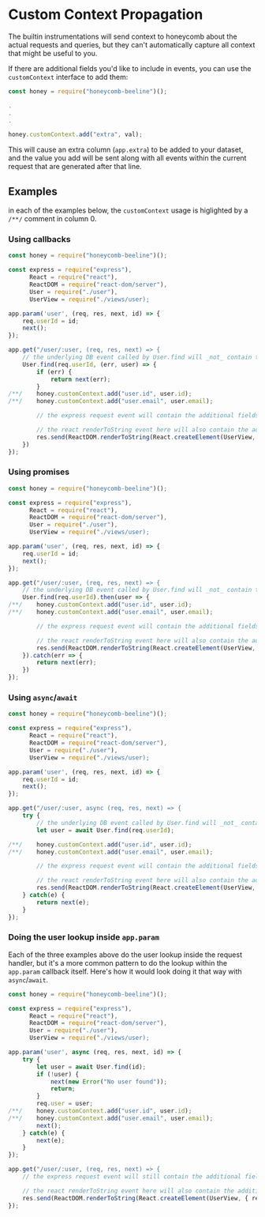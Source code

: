 # Custom Context Propagation

The builtin instrumentations will send context to honeycomb about the actual requests and queries, but they can't automatically capture all context that might be useful to you.

If there are additional fields you'd like to include in events, you can use the `customContext` interface to add them:

```js
const honey = require("honeycomb-beeline")();

.
.
.

honey.customContext.add("extra", val);
```

This will cause an extra column (`app.extra`) to be added to your dataset, and the value you add will be sent along with all events within the current request that are generated after that line.

## Examples

in each of the examples below, the `customContext` usage is higlighted by a `/**/` comment in column 0.

### Using callbacks

```js
const honey = require("honeycomb-beeline")();

const express = require("express"),
      React = require("react"),
      ReactDOM = require("react-dom/server"),
      User = require("./user"),
      UserView = require("./views/user);

app.param('user', (req, res, next, id) => {
    req.userId = id;
    next();
});

app.get("/user/:user, (req, res, next) => {
    // the underlying DB event called by User.find will _not_ contain the additional fields.
    User.find(req.userId, (err, user) => {
        if (err) {
            return next(err);
        }
/**/    honey.customContext.add("user.id", user.id);
/**/    honey.customContext.add("user.email", user.email);

        // the express request event will contain the additional fields.

        // the react renderToString event here will also contain the additional fields.
        res.send(ReactDOM.renderToString(React.createElement(UserView, { user })));
    })
});
```

### Using promises

```js
const honey = require("honeycomb-beeline")();

const express = require("express"),
      React = require("react"),
      ReactDOM = require("react-dom/server"),
      User = require("./user"),
      UserView = require("./views/user);

app.param('user', (req, res, next, id) => {
    req.userId = id;
    next();
});

app.get("/user/:user, (req, res, next) => {
    // the underlying DB event called by User.find will _not_ contain the additional fields.
    User.find(req.userId).then(user => {
/**/    honey.customContext.add("user.id", user.id);
/**/    honey.customContext.add("user.email", user.email);

        // the express request event will contain the additional fields.

        // the react renderToString event here will also contain the additional fields.
        res.send(ReactDOM.renderToString(React.createElement(UserView, { user })));
    }).catch(err => {
        return next(err);
    })
});
```

### Using `async`/`await`

```js
const honey = require("honeycomb-beeline")();

const express = require("express"),
      React = require("react"),
      ReactDOM = require("react-dom/server"),
      User = require("./user"),
      UserView = require("./views/user);

app.param('user', (req, res, next, id) => {
    req.userId = id;
    next();
});

app.get("/user/:user, async (req, res, next) => {
    try {
        // the underlying DB event called by User.find will _not_ contain the additional fields.
        let user = await User.find(req.userId);

/**/    honey.customContext.add("user.id", user.id);
/**/    honey.customContext.add("user.email", user.email);

        // the express request event will contain the additional fields.

        // the react renderToString event here will also contain the additional fields.
        res.send(ReactDOM.renderToString(React.createElement(UserView, { user })));
    } catch(e) {
        return next(e);
    }
});
```

### Doing the user lookup inside `app.param`

Each of the three examples above do the user lookup inside the request handler, but it's a more common pattern to do the lookup within the `app.param` callback itself.
Here's how it would look doing it that way with `async`/`await`.

```js
const honey = require("honeycomb-beeline")();

const express = require("express"),
      React = require("react"),
      ReactDOM = require("react-dom/server"),
      User = require("./user"),
      UserView = require("./views/user);

app.param('user', async (req, res, next, id) => {
    try {
        let user = await User.find(id);
        if (!user) {
            next(new Error("No user found"));
            return;
        }
        req.user = user;
/**/    honey.customContext.add("user.id", user.id);
/**/    honey.customContext.add("user.email", user.email);
        next();
    } catch(e) {
        next(e);
    }
});

app.get("/user/:user, (req, res, next) => {
    // the express request event will still contain the additional fields.

    // the react renderToString event here will also contain the additional fields.
    res.send(ReactDOM.renderToString(React.createElement(UserView, { req.user })));
});
```
